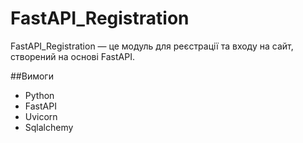 # FastAPI_Registration
 FastAPI_Registration — це модуль для реєстрації та входу на сайт, створений на основі FastAPI.

##Вимоги

* Python
* FastAPI
* Uvicorn
* Sqlalchemy
